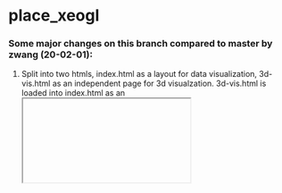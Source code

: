 # place_xeogl

### Some major changes on this branch compared to master by zwang (20-02-01):
1. Split into two htmls, index.html as a layout for data visualization, 3d-vis.html as an independent page for 3d visualzation. 3d-vis.html is loaded into index.html as an <iframe>, as provide as a standard method for loading xeogl visualizations to other pages. As such, the css is also splited into main.css + annotation-style.css
2. for index.html, bootstrap is added for easier page layouting 
3. cleaned some hardcoded parts in loadModel.js
4. optimized the click/hover events
5. added some missing images for cameras
  
### TO-DOs
1. add legends for the visualization
2. highlight store zone, or camera if clicked
3. other aesthetic changes as to be suggested by UX designer

Also, please see the example for the final visualization:
https://gisanddata.maps.arcgis.com/apps/opsdashboard/index.html#/bda7594740fd40299423467b48e9ecf6
